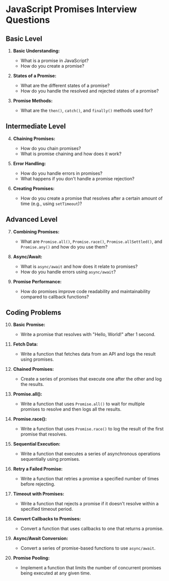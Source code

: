 # JavaScript Promises Interview Questions

## Basic Level

1. **Basic Understanding:**

   - What is a promise in JavaScript?
   - How do you create a promise?

2. **States of a Promise:**

   - What are the different states of a promise?
   - How do you handle the resolved and rejected states of a promise?

3. **Promise Methods:**
   - What are the `then()`, `catch()`, and `finally()` methods used for?

## Intermediate Level

4. **Chaining Promises:**

   - How do you chain promises?
   - What is promise chaining and how does it work?

5. **Error Handling:**

   - How do you handle errors in promises?
   - What happens if you don't handle a promise rejection?

6. **Creating Promises:**
   - How do you create a promise that resolves after a certain amount of time (e.g., using `setTimeout`)?

## Advanced Level

7. **Combining Promises:**

   - What are `Promise.all()`, `Promise.race()`, `Promise.allSettled()`, and `Promise.any()` and how do you use them?

8. **Async/Await:**

   - What is `async/await` and how does it relate to promises?
   - How do you handle errors using `async/await`?

9. **Promise Performance:**
   - How do promises improve code readability and maintainability compared to callback functions?

## Coding Problems

10. **Basic Promise:**

    - Write a promise that resolves with "Hello, World!" after 1 second.

11. **Fetch Data:**

    - Write a function that fetches data from an API and logs the result using promises.

12. **Chained Promises:**

    - Create a series of promises that execute one after the other and log the results.

13. **Promise.all():**

    - Write a function that uses `Promise.all()` to wait for multiple promises to resolve and then logs all the results.

14. **Promise.race():**

    - Write a function that uses `Promise.race()` to log the result of the first promise that resolves.

15. **Sequential Execution:**

    - Write a function that executes a series of asynchronous operations sequentially using promises.

16. **Retry a Failed Promise:**

    - Write a function that retries a promise a specified number of times before rejecting.

17. **Timeout with Promises:**

    - Write a function that rejects a promise if it doesn't resolve within a specified timeout period.

18. **Convert Callbacks to Promises:**

    - Convert a function that uses callbacks to one that returns a promise.

19. **Async/Await Conversion:**

    - Convert a series of promise-based functions to use `async/await`.

20. **Promise Pooling:**
    - Implement a function that limits the number of concurrent promises being executed at any given time.
